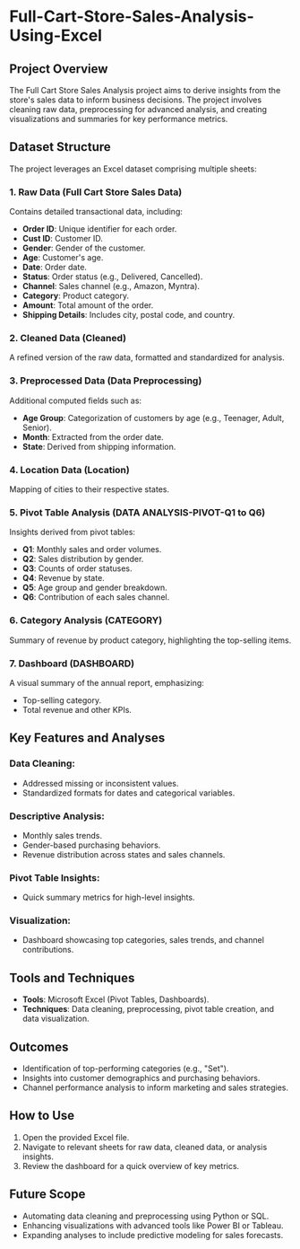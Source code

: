 # Full-Cart-Store-Sales-Analysis-Using-Excel

## Project Overview
The Full Cart Store Sales Analysis project aims to derive insights from the store's sales data to inform business decisions. The project involves cleaning raw data, preprocessing for advanced analysis, and creating visualizations and summaries for key performance metrics.

## Dataset Structure
The project leverages an Excel dataset comprising multiple sheets:

### 1. Raw Data (Full Cart Store Sales Data)
Contains detailed transactional data, including:
- **Order ID**: Unique identifier for each order.
- **Cust ID**: Customer ID.
- **Gender**: Gender of the customer.
- **Age**: Customer's age.
- **Date**: Order date.
- **Status**: Order status (e.g., Delivered, Cancelled).
- **Channel**: Sales channel (e.g., Amazon, Myntra).
- **Category**: Product category.
- **Amount**: Total amount of the order.
- **Shipping Details**: Includes city, postal code, and country.

### 2. Cleaned Data (Cleaned)
A refined version of the raw data, formatted and standardized for analysis.

### 3. Preprocessed Data (Data Preprocessing)
Additional computed fields such as:
- **Age Group**: Categorization of customers by age (e.g., Teenager, Adult, Senior).
- **Month**: Extracted from the order date.
- **State**: Derived from shipping information.

### 4. Location Data (Location)
Mapping of cities to their respective states.

### 5. Pivot Table Analysis (DATA ANALYSIS-PIVOT-Q1 to Q6)
Insights derived from pivot tables:
- **Q1**: Monthly sales and order volumes.
- **Q2**: Sales distribution by gender.
- **Q3**: Counts of order statuses.
- **Q4**: Revenue by state.
- **Q5**: Age group and gender breakdown.
- **Q6**: Contribution of each sales channel.

### 6. Category Analysis (CATEGORY)
Summary of revenue by product category, highlighting the top-selling items.

### 7. Dashboard (DASHBOARD)
A visual summary of the annual report, emphasizing:
- Top-selling category.
- Total revenue and other KPIs.

## Key Features and Analyses

### Data Cleaning:
- Addressed missing or inconsistent values.
- Standardized formats for dates and categorical variables.

### Descriptive Analysis:
- Monthly sales trends.
- Gender-based purchasing behaviors.
- Revenue distribution across states and sales channels.

### Pivot Table Insights:
- Quick summary metrics for high-level insights.

### Visualization:
- Dashboard showcasing top categories, sales trends, and channel contributions.

## Tools and Techniques
- **Tools**: Microsoft Excel (Pivot Tables, Dashboards).
- **Techniques**: Data cleaning, preprocessing, pivot table creation, and data visualization.

## Outcomes
- Identification of top-performing categories (e.g., "Set").
- Insights into customer demographics and purchasing behaviors.
- Channel performance analysis to inform marketing and sales strategies.

## How to Use
1. Open the provided Excel file.
2. Navigate to relevant sheets for raw data, cleaned data, or analysis insights.
3. Review the dashboard for a quick overview of key metrics.

## Future Scope
- Automating data cleaning and preprocessing using Python or SQL.
- Enhancing visualizations with advanced tools like Power BI or Tableau.
- Expanding analyses to include predictive modeling for sales forecasts.
